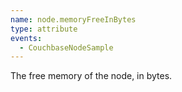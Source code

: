 ```yaml
---
name: node.memoryFreeInBytes
type: attribute
events:
  - CouchbaseNodeSample
---
```


The free memory of the node, in bytes.